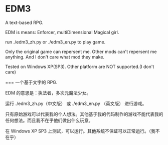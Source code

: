 # EDM3
A text-based RPG.

EDM is means: Enforcer, multiDimensional Magical girl.

run ./edm3_zh.py or ./edm3_en.py to play game.

Only the original game can repersent me. Other mods can't repersent me anything. And I don't care what mod they make.

Tested on Windows XP(SP3). Other platform are NOT supported.(I don't care)

===
一个基于文字的 RPG.

EDM 的意思是：执法者，多次元魔法少女。

运行 ./edm3_zh.py（中文版） 或 ./edm3_en.py （英文版） 进行游戏。

只有原始游戏可以代表我的个人想法。其他基于我的代码制作的游戏不能代表我的任何想法。而且我不在乎他们做出什么玩意。

在 Windows XP SP3 上测试，可以运行。其他系统不保证可以正常运行。（我不在乎）